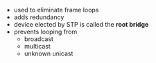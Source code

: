 - used to eliminate frame loops
- adds redundancy
- device elected by STP is called the **root bridge**
- prevents looping from
	- broadcast
	- multicast
	- unknown unicast